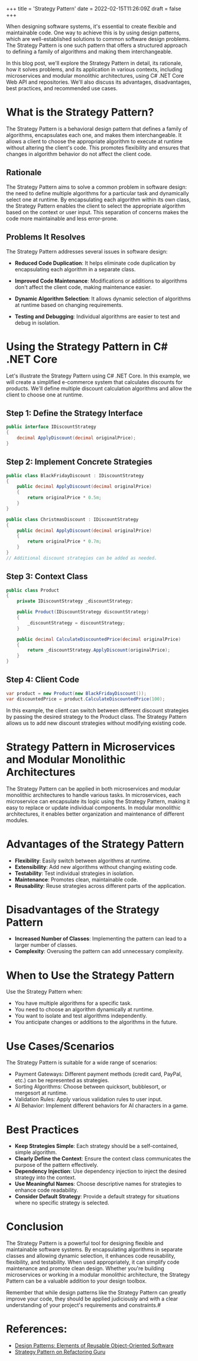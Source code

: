 +++
title = 'Strategy Pattern'
date = 2022-02-15T11:26:09Z
draft = false
+++

When designing software systems, it's essential to create flexible and maintainable code. One way to achieve this is by using design patterns, which are well-established solutions to common software design problems. The Strategy Pattern is one such pattern that offers a structured approach to defining a family of algorithms and making them interchangeable.

In this blog post, we'll explore the Strategy Pattern in detail, its rationale, how it solves problems, and its application in various contexts, including microservices and modular monolithic architectures, using C# .NET Core Web API and repositories. We'll also discuss its advantages, disadvantages, best practices, and recommended use cases.

# What is the Strategy Pattern?

The Strategy Pattern is a behavioral design pattern that defines a family of algorithms, encapsulates each one, and makes them interchangeable. It allows a client to choose the appropriate algorithm to execute at runtime without altering the client's code. This promotes flexibility and ensures that changes in algorithm behavior do not affect the client code.

## Rationale

The Strategy Pattern aims to solve a common problem in software design: the need to define multiple algorithms for a particular task and dynamically select one at runtime. By encapsulating each algorithm within its own class, the Strategy Pattern enables the client to select the appropriate algorithm based on the context or user input. This separation of concerns makes the code more maintainable and less error-prone.

## Problems It Resolves

The Strategy Pattern addresses several issues in software design:

- **Reduced Code Duplication**: It helps eliminate code duplication by encapsulating each algorithm in a separate class.

- **Improved Code Maintenance**: Modifications or additions to algorithms don't affect the client code, making maintenance easier.

- **Dynamic Algorithm Selection**: It allows dynamic selection of algorithms at runtime based on changing requirements.

- **Testing and Debugging**: Individual algorithms are easier to test and debug in isolation.

# Using the Strategy Pattern in C# .NET Core

Let's illustrate the Strategy Pattern using C# .NET Core. In this example, we will create a simplified e-commerce system that calculates discounts for products. We'll define multiple discount calculation algorithms and allow the client to choose one at runtime.

## Step 1: Define the Strategy Interface

```csharp
public interface IDiscountStrategy
{
    decimal ApplyDiscount(decimal originalPrice);
}
```

## Step 2: Implement Concrete Strategies

```csharp
public class BlackFridayDiscount : IDiscountStrategy
{
    public decimal ApplyDiscount(decimal originalPrice)
    {
        return originalPrice * 0.5m;
    }
}

public class ChristmasDiscount : IDiscountStrategy
{
    public decimal ApplyDiscount(decimal originalPrice)
    {
        return originalPrice * 0.7m;
    }
}
// Additional discount strategies can be added as needed.

```

## Step 3: Context Class

```csharp
public class Product
{
    private IDiscountStrategy _discountStrategy;

    public Product(IDiscountStrategy discountStrategy)
    {
        _discountStrategy = discountStrategy;
    }

    public decimal CalculateDiscountedPrice(decimal originalPrice)
    {
        return _discountStrategy.ApplyDiscount(originalPrice);
    }
}
```

## Step 4: Client Code

```csharp
var product = new Product(new BlackFridayDiscount());
var discountedPrice = product.CalculateDiscountedPrice(100);
```

In this example, the client can switch between different discount strategies by passing the desired strategy to the Product class. The Strategy Pattern allows us to add new discount strategies without modifying existing code.

# Strategy Pattern in Microservices and Modular Monolithic Architectures

The Strategy Pattern can be applied in both microservices and modular monolithic architectures to handle various tasks. In microservices, each microservice can encapsulate its logic using the Strategy Pattern, making it easy to replace or update individual components. In modular monolithic architectures, it enables better organization and maintenance of different modules.

# Advantages of the Strategy Pattern

- **Flexibility**: Easily switch between algorithms at runtime.
- **Extensibility**: Add new algorithms without changing existing code.
- **Testability**: Test individual strategies in isolation.
- **Maintenance**: Promotes clean, maintainable code.
- **Reusability**: Reuse strategies across different parts of the application.

# Disadvantages of the Strategy Pattern

- **Increased Number of Classes**: Implementing the pattern can lead to a larger number of classes.
- **Complexity**: Overusing the pattern can add unnecessary complexity.

# When to Use the Strategy Pattern

Use the Strategy Pattern when:

- You have multiple algorithms for a specific task.
- You need to choose an algorithm dynamically at runtime.
- You want to isolate and test algorithms independently.
- You anticipate changes or additions to the algorithms in the future.

# Use Cases/Scenarios

The Strategy Pattern is suitable for a wide range of scenarios:

- Payment Gateways: Different payment methods (credit card, PayPal, etc.) can be represented as strategies.
- Sorting Algorithms: Choose between quicksort, bubblesort, or mergesort at runtime.
- Validation Rules: Apply various validation rules to user input.
- AI Behavior: Implement different behaviors for AI characters in a game.

# Best Practices

- **Keep Strategies Simple**: Each strategy should be a self-contained, simple algorithm.
- **Clearly Define the Context**: Ensure the context class communicates the purpose of the pattern effectively.
- **Dependency Injection**: Use dependency injection to inject the desired strategy into the context.
- **Use Meaningful Names**: Choose descriptive names for strategies to enhance code readability.
- **Consider Default Strategy**: Provide a default strategy for situations where no specific strategy is selected.

# Conclusion

The Strategy Pattern is a powerful tool for designing flexible and maintainable software systems. By encapsulating algorithms in separate classes and allowing dynamic selection, it enhances code reusability, flexibility, and testability. When used appropriately, it can simplify code maintenance and promote clean design. Whether you're building microservices or working in a modular monolithic architecture, the Strategy Pattern can be a valuable addition to your design toolbox.

Remember that while design patterns like the Strategy Pattern can greatly improve your code, they should be applied judiciously and with a clear understanding of your project's requirements and constraints.#

# References:

- [Design Patterns: Elements of Reusable Object-Oriented Software](https://en.wikipedia.org/wiki/Design_Patterns)
- [Strategy Pattern on Refactoring Guru](https://refactoring.guru/design-patterns/strategy)

